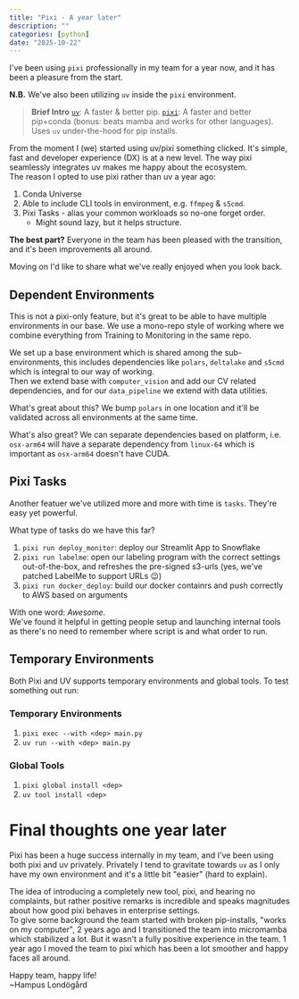 ```yaml
---
title: "Pixi - A year later"
description: ""
categories: [python]
date: "2025-10-22"
---
```


I've been using `pixi` professionally in my team for a year now, and it has been a pleasure from the start.  

**N.B.** We've also been utilizing `uv` inside the `pixi` environment.


> **Brief Intro**
> [`uv`](https://docs.astral.sh/uv/): A faster & better pip.
> [`pixi`](https://pixi.sh/): A faster and better pip+conda (bonus: beats mamba and works for other languages). Uses `uv` under-the-hood for pip installs.

From the moment I (we) started using uv/pixi something clicked. It's simple, fast and developer experience (DX) is at a new level. The way pixi seamlessly integrates uv makes me happy about the ecosystem.  
The reason I opted to use pixi rather than uv a year ago:

1. Conda Universe
2. Able to include CLI tools in environment, e.g. `ffmpeg` & `s5cmd`.
3. Pixi Tasks - alias your common workloads so no-one forget order. 
    * Might sound lazy, but it helps structure.

**The best part?** Everyone in the team has been pleased with the transition, and it's been improvements all around.  

Moving on I'd like to share what we've really enjoyed when you look back.

## Dependent Environments
This is not a pixi-only feature, but it's great to be able to have multiple environments in our base. We use a mono-repo style of working where we combine everything from 
Training to Monitoring in the same repo.

We set up a base environment which is shared among the sub-environments, this includes dependencies like `polars`, `deltalake` and `s5cmd` which is integral to our way of working.  
Then we extend base with `computer_vision` and add our CV related dependencies, and for our `data_pipeline` we extend with data utilities. 

What's great about this? We bump `polars` in one location and it'll be validated across all environments at the same time. 

What's also great? We can separate dependencies based on platform, i.e. `osx-arm64` will have a separate dependency from `linux-64` which is important as `osx-arm64` doesn't have CUDA.

## Pixi Tasks
Another featuer we've utilized more and more with time is `tasks`. They're easy yet powerful.

What type of tasks do we have this far?

1. `pixi run deploy_monitor`: deploy our Streamlit App to Snowflake
2. `pixi run labelme`: open our labeling program with the correct settings out-of-the-box, and refreshes the pre-signed s3-urls (yes, we've patched LabelMe to support URLs :wink:)
3. `pixi run docker_deploy`: build our docker containrs and push correctly to AWS based on arguments

With one word: _Awesome_.  
We've found it helpful in getting people setup and launching internal tools as there's no need to remember where script is and what order to run.

## Temporary Environments
Both Pixi and UV supports temporary environments and global tools. To test something out run:

### Temporary Environments
1. `pixi exec --with <dep> main.py`
2. `uv run --with <dep> main.py`

### Global Tools
1. `pixi global install <dep>`
2. `uv tool install <dep>`


# Final thoughts one year later
Pixi has been a huge success internally in my team, and I've been using both pixi and uv privately. Privately I tend to gravitate towards `uv` as I only have my own environment and it's a little bit "easier" (hard to explain).  

The idea of introducing a completely new tool, pixi, and hearing no complaints, but rather positive remarks is incredible and speaks magnitudes about how good pixi behaves in enterprise settings.   
To give some background the team started with broken pip-installs, "works on my computer", 2 years ago and I transitioned the team into micromamba which stabilized a lot. But it wasn't a fully positive experience in the team. 1 year ago I moved the team to pixi which has been a lot smoother and happy faces all around.

Happy team, happy life!  
~Hampus Londögård

